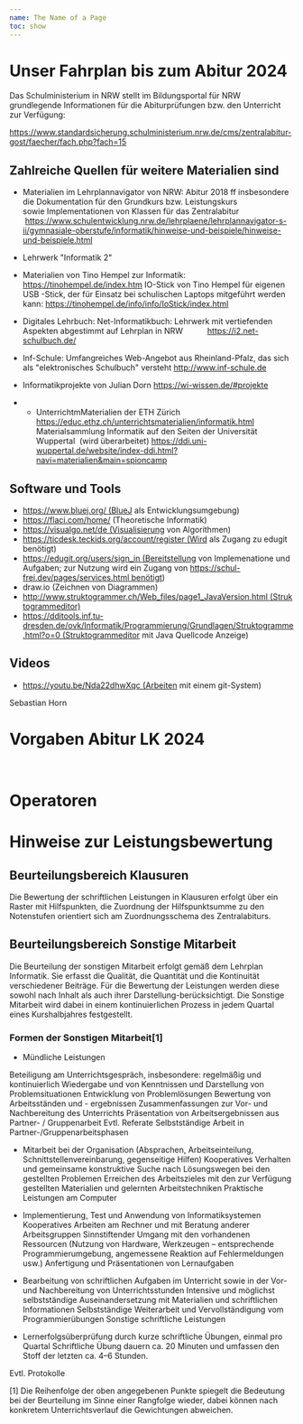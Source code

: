 ```yaml
---
name: The Name of a Page
toc: show
---
```


# Unser Fahrplan bis zum Abitur 2024

Das Schulministerium in NRW stellt im Bildungsportal für NRW grundlegende Informationen für die Abiturprüfungen bzw. den Unterricht zur Verfügung:

https://www.standardsicherung.schulministerium.nrw.de/cms/zentralabitur-gost/faecher/fach.php?fach=15

## Zahlreiche Quellen für weitere Materialien sind

* Materialien im Lehrplannavigator von NRW: Abitur 2018 ff
insbesondere die Dokumentation für den Grundkurs bzw. Leistungskurs sowie Implementationen von Klassen für das Zentralabitur
 https://www.schulentwicklung.nrw.de/lehrplaene/lehrplannavigator-s-ii/gymnasiale-oberstufe/informatik/hinweise-und-beispiele/hinweise-und-beispiele.html

* Lehrwerk "Informatik 2"
* Materialien von Tino Hempel zur Informatik:
https://tinohempel.de/index.htm
IO-Stick von Tino Hempel für eigenen USB -Stick, der für Einsatz bei schulischen Laptops mitgeführt werden kann:
https://tinohempel.de/info/info/IoStick/index.html
* Digitales Lehrbuch: Net-Informatikbuch:
Lehrwerk mit vertiefenden Aspekten abgestimmt auf Lehrplan in NRW
        ​  https://i2.net-schulbuch.de/

* Inf-Schule: Umfangreiches Web-Angebot aus Rheinland-Pfalz, das sich als "elektronisches Schulbuch" versteht
http://www.inf-schule.de

* Informatikprojekte von Julian Dorn
https://wi-wissen.de/#projekte
* * UnterrichtmMaterialien der ETH Zürich
https://educ.ethz.ch/unterrichtsmaterialien/informatik.html
Materialsammlung Informatik auf den Seiten der Universität Wuppertal  (wird überarbeitet) 
https://ddi.uni-wuppertal.de/website/index-ddi.html?navi=materialien&main=spioncamp

## Software und Tools

* https://www.bluej.org/ (BlueJ als Entwicklungsumgebung)
* https://flaci.com/home/ (Theoretische Informatik)
* https://visualgo.net/de (Visualisierung von Algorithmen)
* https://ticdesk.teckids.org/account/register (Wird als Zugang zu edugit benötigt)
* https://edugit.org/users/sign_in (Bereitstellung von Implemenatione und Aufgaben; zur Nutzung wird ein Zugang von https://schul-frei.dev/pages/services.html benötigt)
* draw.io (Zeichnen von Diagrammen)
* http://www.struktogrammer.ch/Web_files/page1_JavaVersion.html (Struktogrammeditor)
* https://dditools.inf.tu-dresden.de/ovk/Informatik/Programmierung/Grundlagen/Struktogramme.html?o=0 (Struktogrammeditor mit Java Quellcode Anzeige)
## Videos

* https://youtu.be/Nda22dhwXqc (Arbeiten mit einem git-System)


Sebastian Horn

# Vorgaben Abitur LK 2024



​​​​​​​

# Operatoren





# Hinweise zur Leistungsbewertung



## Beurteilungsbereich Klausuren

Die Bewertung der schriftlichen Leistungen in Klausuren erfolgt über ein Raster mit Hilfspunkten, die Zuordnung der Hilfspunktsumme zu den Notenstufen orientiert sich am Zuordnungsschema des Zentralabiturs.



## Beurteilungsbereich Sonstige Mitarbeit

Die Beurteilung der sonstigen Mitarbeit erfolgt gemäß dem Lehrplan Informatik. Sie erfasst die Qualität, die Quantität und die Kontinuität verschiedener Beiträge. Für die Bewertung der Leistungen werden diese sowohl nach Inhalt als auch ihrer Darstellung-berücksichtigt. Die Sonstige Mitarbeit wird dabei in einem kontinuierlichen Prozess in jedem Quartal eines Kurshalbjahres festgestellt.


### Formen der Sonstigen Mitarbeit[1]

* Mündliche Leistungen

Beteiligung am Unterrichtsgespräch, insbesondere:
regelmäßig und kontinuierlich
Wiedergabe und von Kenntnissen und Darstellung von Problemsituationen
Entwicklung von Problemlösungen
Bewertung von Arbeitsständen und - ergebnissen
Zusammenfassungen zur Vor- und Nachbereitung des Unterrichts
Präsentation von Arbeitsergebnissen aus Partner- / Gruppenarbeit
Evtl. Referate
Selbstständige Arbeit in Partner-/Gruppenarbeitsphasen

* Mitarbeit bei der Organisation (Absprachen, Arbeitseinteilung, Schnittstellenvereinbarung, gegenseitige Hilfen)
Kooperatives Verhalten und gemeinsame konstruktive Suche nach Lösungswegen bei den gestellten Problemen
Erreichen des Arbeitszieles mit den zur Verfügung gestellten Materialien und gelernten Arbeitstechniken
Praktische Leistungen am Computer

* Implementierung, Test und Anwendung von Informatiksystemen
Kooperatives Arbeiten am Rechner und mit Beratung anderer Arbeitsgruppen
Sinnstiftender Umgang mit den vorhandenen Ressourcen (Nutzung von Hardware, Werkzeugen – entsprechende Programmierumgebung, angemessene Reaktion auf Fehlermeldungen usw.)
Anfertigung und Präsentationen von Lernaufgaben

* Bearbeitung von schriftlichen Aufgaben im Unterricht sowie in der Vor- und Nachbereitung von Unterrichtsstunden
Intensive und möglichst selbstständige Auseinandersetzung mit Materialien und schriftlichen Informationen
Selbstständige Weiterarbeit und Vervollständigung vom Programmierübungen
Sonstige schriftliche Leistungen

* Lernerfolgsüberprüfung durch kurze schriftliche Übungen, einmal pro Quartal
Schriftliche Übung dauern ca. 20 Minuten und umfassen den Stoff der letzten ca. 4–6 Stunden.

Evtl. Protokolle

[1] Die Reihenfolge der oben angegebenen Punkte spiegelt die Bedeutung bei der Beurteilung im Sinne einer Rangfolge wieder, dabei können nach konkretem Unterrichtsverlauf die Gewichtungen abweichen.
